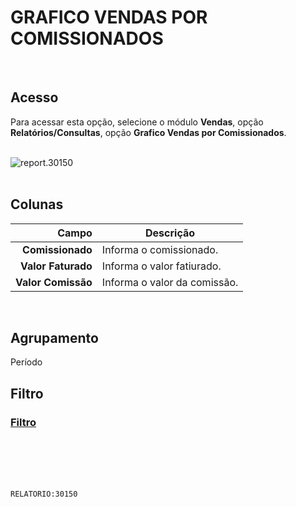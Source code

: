 # GRAFICO VENDAS POR COMISSIONADOS
<br>

## Acesso
Para acessar esta opção, selecione o módulo **Vendas**, opção **Relatórios/Consultas**, opção **Grafico Vendas por Comissionados**.
<br>
<br>

![report.30150](https://raw.githubusercontent.com/netforcews/docs-siscom/master/relatorios/imagens/report.30150.png)
<br>
<br>

## Colunas
Campo | Descrição
--:|---
**Comissionado** | Informa o comissionado.
**Valor Faturado** | Informa o valor fatiurado.
**Valor Comissão** | Informa o valor da comissão.
<br>

## Agrupamento
Período
<br>

## Filtro
### [Filtro](/geral/rep-filtro-vendas.md)
<br>
<br>
<br>
<br>

```RELATORIO:30150```
